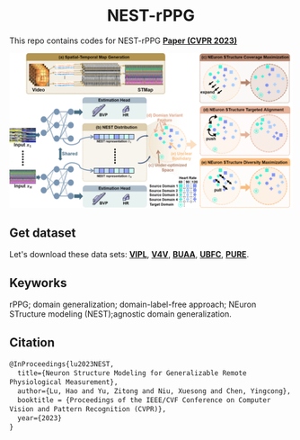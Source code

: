 <h1 align="center"> NEST-rPPG </h1>

This repo contains codes for NEST-rPPG [**Paper (CVPR 2023)**](https://arxiv.org/abs/2303.05955)

![bevpoolv2](./Images/Framework.png)
## Get dataset
Let's download these data sets:
[**VIPL**](http://vipl.ict.ac.cn/en/resources/databases/201901/t20190104_34800.html),
[**V4V**](https://competitions.codalab.org/competitions/31978),
[**BUAA**](https://ieeexplore.ieee.org/document/9320298),
[**UBFC**](https://sites.google.com/view/ybenezeth/ubfcrppg), 
[**PURE**](https://www.tu-ilmenau.de/en/university/departments/department-of-computer-science-and-automation/profile/institutes-and-groups/institute-of-computer-and-systems-engineering/group-for-neuroinformatics-and-cognitive-robotics/data-sets-code/pulse-rate-detection-dataset-pure).

## Keyworks
rPPG; domain generalization; domain-label-free approach; NEuron STructure modeling (NEST);agnostic domain generalization.


## Citation
```
@InProceedings{lu2023NEST,
  title={Neuron Structure Modeling for Generalizable Remote Physiological Measurement},
  author={Lu, Hao and Yu, Zitong and Niu, Xuesong and Chen, Yingcong},
  booktitle = {Proceedings of the IEEE/CVF Conference on Computer Vision and Pattern Recognition (CVPR)},
  year={2023}
}
```

